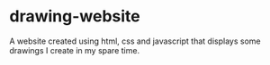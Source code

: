 # drawing-website
A website created using html, css and javascript that displays some drawings I create in my spare time. 
